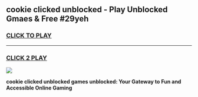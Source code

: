 
## cookie clicked unblocked - Play Unblocked Gmaes & Free #29yeh
<h3>
<a href="https://news.freeplayer.one?title=cookie_clicked_unblocked&ref=24F">CLICK TO PLAY</a></h3>
<hr>

<h3>
<a href="https://news.freeplayer.one?title=cookie_clicked_unblocked&ref=24F">CLICK 2 PLAY</a>
  
</h3>

<a href="https://news.freeplayer.one?title=cookie_clicked_unblocked&ref=24F/"><img src="https://clearcache.store/games.png"></a>


**cookie clicked unblocked games unblocked: Your Gateway to Fun and Accessible Online Gaming**

